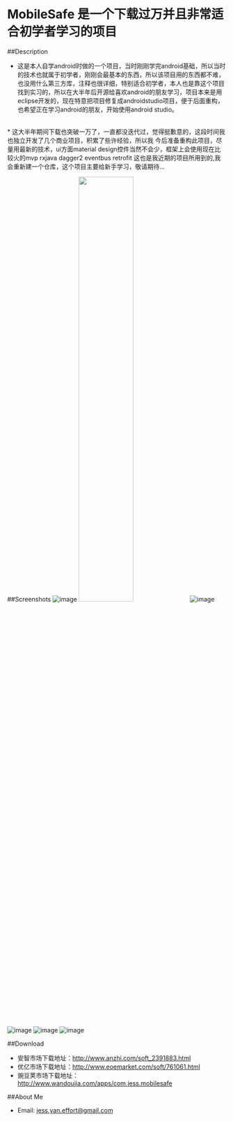 # MobileSafe 是一个下载过万并且非常适合初学者学习的项目
##Description
* 这是本人自学android时做的一个项目，当时刚刚学完android基础，所以当时的技术也就属于初学者，刚刚会最基本的东西，所以该项目用的东西都不难，也没用什么第三方库，注释也很详细，特别适合初学者，本人也是靠这个项目找到实习的，所以在大半年后开源给喜欢android的朋友学习，项目本来是用eclipse开发的，现在特意把项目修复成androidstudio项目，便于后面重构，也希望正在学习android的朋友，开始使用android studio。<br>
<br>
* 这大半年期间下载也突破一万了，一直都没迭代过，觉得挺歉意的，这段时间我也独立开发了几个商业项目，积累了些许经验，所以我
今后准备重构此项目，尽量用最新的技术，ui方面material design控件当然不会少，框架上会使用现在比较火的mvp rxjava dagger2 
eventbus retrofit 这也是我近期的项目所用到的,我会重新建一个仓库，这个项目主要给新手学习，敬请期待...<br>

##Screenshots
![image](https://github.com/JessYanCoding/MobileSafe/raw/master/screenshots/Screenshot_2015-10-09-22-21-30.png)
<img src="https://github.com/JessYanCoding/MobileSafe/raw/master/screenshots/Screenshot_2015-10-09-22-21-30.png" width="50%" height="50%">
![image](https://github.com/JessYanCoding/MobileSafe/raw/master/screenshots/Screenshot_2015-10-09-22-21-56.png)
![image](https://github.com/JessYanCoding/MobileSafe/raw/master/screenshots/Screenshot_2015-10-09-22-22-06.png)
![image](https://github.com/JessYanCoding/MobileSafe/raw/master/screenshots/Screenshot_2015-10-09-22-21-37.png)
![image](https://github.com/JessYanCoding/MobileSafe/raw/master/screenshots/Screenshot_2015-10-12-18-06-21.png)

##Download
  * 安智市场下载地址：http://www.anzhi.com/soft_2391883.html <br>
  * 优亿市场下载地址：http://www.eoemarket.com/soft/761061.html<br>
  * 豌豆荚市场下载地址：http://www.wandoujia.com/apps/com.jess.mobilesafe<br>

##About Me
* Email: jess.yan.effort@gmail.com
  
  
